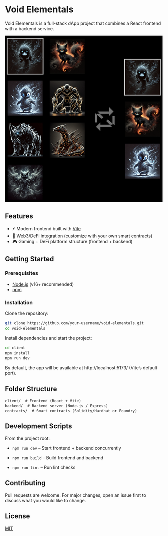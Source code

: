 # Void Elementals

Void Elementals is a full-stack dApp project that combines a React frontend with
a backend service.

![Void Elementals Preview](./client/src/assets/trade.png)

## Features

- ⚡️ Modern frontend built with [Vite](https://vitejs.dev/)
- 🔗 Web3/DeFi integration (customize with your own smart contracts)
- 🎮 Gaming + DeFi platform structure (frontend + backend)

## Getting Started

### Prerequisites

- [Node.js](https://nodejs.org/) (v16+ recommended)
- [npm](https://www.npmjs.com/)

### Installation

Clone the repository:

```bash
git clone https://github.com/your-username/void-elementals.git
cd void-elementals
```

Install dependencies and start the project:

```bash
cd client
npm install
npm run dev
```

By default, the app will be available at http://localhost:5173/ (Vite’s default
port).

## Folder Structure

```text
client/  # Frontend (React + Vite)
backend/  # Backend server (Node.js / Express)
contracts/  # Smart contracts (Solidity/Hardhat or Foundry)
```

## Development Scripts

From the project root:

- `npm run dev` – Start frontend + backend concurrently

- `npm run build` – Build frontend and backend

- `npm run lint` – Run lint checks

## Contributing

Pull requests are welcome. For major changes, open an issue first to discuss
what you would like to change.

## License

[MIT](LICENSE)
